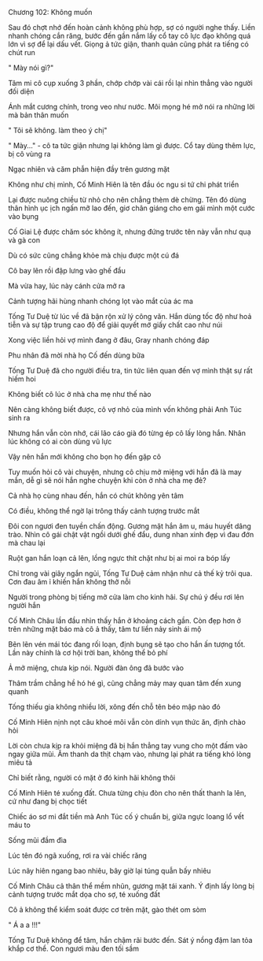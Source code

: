 




Chương 102: Không muốn

Sau đó chợt nhớ đến hoàn cảnh không phù hợp, sợ có người nghe thấy. Liền nhanh chóng cắn răng, bước đến gần nắm lấy cổ tay cô lực đạo không quá lớn vì sợ để lại dấu vết. Giọng ả tức giận, thanh quản cũng phát ra tiếng có chút run

" Mày nói gì?"

Tâm mi cô cụp xuống 3 phần, chớp chớp vài cái rồi lại nhìn thẳng vào người đối diện

Ánh mắt cương chính, trong veo như nước. Môi mọng hé mở nói ra những lời mà bản thân muốn

" Tôi sẽ không. làm theo ý chị"

" Mày..." - cô ta tức giận nhưng lại không làm gì được. Cổ tay dùng thêm lực, bị cô vùng ra

Ngạc nhiên và căm phẫn hiện đầy trên gương mặt

Không như chị mình, Cố Minh Hiên là tên đầu óc ngu si tứ chi phát triển

Lại được nuông chiều từ nhỏ cho nên chẳng thèm dè chừng. Tên đó dùng thân hình ục ịch ngấn mỡ lao đến, giơ chân giáng cho em gái mình một cước vào bụng

Cố Giai Lệ được chăm sóc không ít, nhưng đứng trước tên này vẫn như quạ và gà con


Dù có sức cũng chẳng khỏe mà chịu được một cú đá

Cô bay lên rồi đập lưng vào ghế đẩu

Mà vừa hay, lúc này cánh cửa mở ra

Cảnh tượng hãi hùng nhanh chóng lọt vào mắt của ác ma

Tống Tư Duệ từ lúc về đã bận rộn xử lý công văn. Hắn dùng tốc độ như hoả tiễn và sự tập trung cao độ để giải quyết mớ giấy chất cao như núi

Xong việc liền hỏi vợ mình đang ở đâu, Gray nhanh chóng đáp

Phu nhân đã mời nhà họ Cố đến dùng bữa

Tống Tư Duệ đã cho người điều tra, tin tức liên quan đến vợ mình thật sự rất hiếm hoi

Không biết cô lúc ở nhà cha mẹ như thế nào

Nên càng không biết được, cô vợ nhỏ của mình vốn không phải Anh Túc sinh ra

Nhưng hắn vẫn còn nhớ, cái lão cáo già đó từng ép cô lấy lòng hắn. Nhân lúc không có ai còn dùng vũ lực

Vậy nên hắn mới không cho bọn họ đến gặp cô

Tuy muốn hỏi cô vài chuyện, nhưng cô chịu mở miệng với hắn đã là may mắn, dễ gì sẽ nói hắn nghe chuyện khi còn ở nhà cha mẹ đẻ?

Cả nhà họ cùng nhau đến, hắn có chút không yên tâm


Có điều, không thể ngờ lại trông thấy cảnh tượng trước mắt

Đôi con ngươi đen tuyền chấn động. Gương mặt hắn âm u, máu huyết dâng trào. Nhìn cô gái chật vật ngồi dưới ghế đẩu, dung nhan xinh đẹp vì đau đớn mà chau lại

Ruột gan hắn loạn cả lên, lồng ngực thít chặt như bị ai moi ra bóp lấy

Chỉ trong vài giây ngắn ngủi, Tống Tư Duệ cảm nhận như cả thế kỷ trôi qua. Cơn đau âm ỉ khiến hắn không thở nỗi

Người trong phòng bị tiếng mở cửa làm cho kinh hãi. Sự chú ý đều rơi lên người hắn

Cố Minh Châu lần đầu nhìn thấy hắn ở khoảng cách gần. Còn đẹp hơn ở trên những mặt báo mà cô ả thấy, tâm tư liền nảy sinh ái mộ

Bẽn lẽn vén mái tóc đang rối loạn, định bụng sẽ tạo cho hắn ấn tượng tốt. Lần này chính là cơ hội trời ban, không thể bỏ phí

Ả mở miệng, chưa kịp nói. Người đàn ông đã bước vào

Thâm trầm chẳng hề hó hé gì, cũng chẳng mảy may quan tâm đến xung quanh

Tống thiếu gia không nhiều lời, xông đến chỗ tên béo mập nào đó

Cố Minh Hiên nịnh nọt câu khoé môi vẫn còn dính vụn thức ăn, định chào hỏi

Lời còn chưa kịp ra khỏi miệng đã bị hắn thẳng tay vung cho một đấm vào ngay giữa mũi. Âm thanh da thịt chạm vào, nhưng lại phát ra tiếng khó lòng miêu tả

Chỉ biết rằng, người có mặt ở đó kinh hãi không thôi



Cố Minh Hiên té xuống đất. Chưa từng chịu đòn cho nên thất thanh la lên, cứ như đang bị chọc tiết

Chiếc áo sơ mi đắt tiền mà Anh Túc cố ý chuẩn bị, giữa ngực loang lổ vết máu to

Sống mũi đầm đìa

Lúc tên đó ngã xuống, rơi ra vài chiếc răng

Lúc nãy hiên ngang bao nhiêu, bây giờ lại túng quẫn bấy nhiêu

Cố Minh Châu cả thân thể mềm nhũn, gương mặt tái xanh. Ý định lấy lòng bị cảnh tượng trước mắt dọa cho sợ, té xuống đất

Cô ả không thể kiểm soát được cơ trên mặt, gào thét om sòm

" Á  a a !!!"

Tống Tư Duệ không để tâm, hắn chậm rãi bước đến. Sát ý nồng đậm lan tỏa khắp cơ thể. Con ngươi màu đen tối sầm




